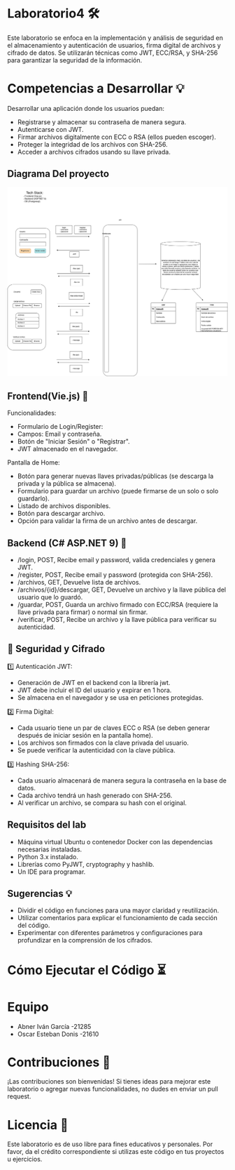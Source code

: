# Laboratorio4 🛠️

Este laboratorio se enfoca en la implementación y análisis de seguridad en el almacenamiento y autenticación de usuarios, firma digital de archivos y cifrado de datos. Se utilizarán técnicas como JWT, ECC/RSA, y SHA-256 para garantizar la seguridad de la información.

# Competencias a Desarrollar 💡

Desarrollar una aplicación donde los usuarios puedan:
* Registrarse y almacenar su contraseña de manera segura.
* Autenticarse con JWT.
* Firmar archivos digitalmente con ECC o RSA (ellos pueden escoger).
* Proteger la integridad de los archivos con SHA-256.
* Acceder a archivos cifrados usando su llave privada.

## Diagrama Del proyecto
![alt text](<Diagramalab4.png>)


## Frontend(Vie.js) 🧠
Funcionalidades:
* Formulario de Login/Register:
* Campos: Email y contraseña.
* Botón de "Iniciar Sesión" o "Registrar".
* JWT almacenado en el navegador.

Pantalla de Home:
* Botón para generar nuevas llaves privadas/públicas (se descarga la privada y la pública se almacena).
* Formulario para guardar un archivo (puede firmarse de un solo o solo guardarlo).
* Listado de archivos disponibles.
* Botón para descargar archivo.
* Opción para validar la firma de un archivo antes de descargar.

## Backend (C# ASP.NET 9) 📡
* /login, POST, Recibe email y password, valida credenciales y genera JWT.
* /register, POST, Recibe email y password (protegida con SHA-256).
* /archivos, GET, Devuelve lista de archivos.
* /archivos/{id}/descargar, GET, Devuelve un archivo y la llave pública del usuario que lo guardó.
* /guardar, POST, Guarda un archivo firmado con ECC/RSA (requiere la llave privada para firmar) o normal sin firmar.
* /verificar, POST, Recibe un archivo y la llave pública para verificar su autenticidad.

## 🔐 Seguridad y Cifrado
1️⃣ Autenticación JWT:
* Generación de JWT en el backend con la librería jwt.
* JWT debe incluir el ID del usuario y expirar en 1 hora.
* Se almacena en el navegador y se usa en peticiones protegidas.

2️⃣ Firma Digital:
* Cada usuario tiene un par de claves ECC o RSA (se deben generar después de iniciar sesión en la pantalla home).
* Los archivos son firmados con la clave privada del usuario.
* Se puede verificar la autenticidad con la clave pública.

3️⃣ Hashing SHA-256:
* Cada usuario almacenará de manera segura la contraseña en la base de datos.
* Cada archivo tendrá un hash generado con SHA-256.
* Al verificar un archivo, se compara su hash con el original.

## Requisitos del lab

* Máquina virtual Ubuntu o contenedor Docker con las dependencias necesarias instaladas.
* Python 3.x instalado.
* Librerías como PyJWT, cryptography y hashlib.
* Un IDE para programar.


## Sugerencias 💡

* Dividir el código en funciones para una mayor claridad y reutilización.
* Utilizar comentarios para explicar el funcionamiento de cada sección del código.
* Experimentar con diferentes parámetros y configuraciones para profundizar en la comprensión de los cifrados.

# Cómo Ejecutar el Código ⏳

# Equipo
* Abner Iván García -21285
* Oscar Esteban Donis -21610

# Contribuciones 🌟

¡Las contribuciones son bienvenidas! Si tienes ideas para mejorar este laboratorio o agregar nuevas funcionalidades, no dudes en enviar un pull request.

# Licencia 📝

Este laboratorio es de uso libre para fines educativos y personales. Por favor, da el crédito correspondiente si utilizas este código en tus proyectos u ejercicios.